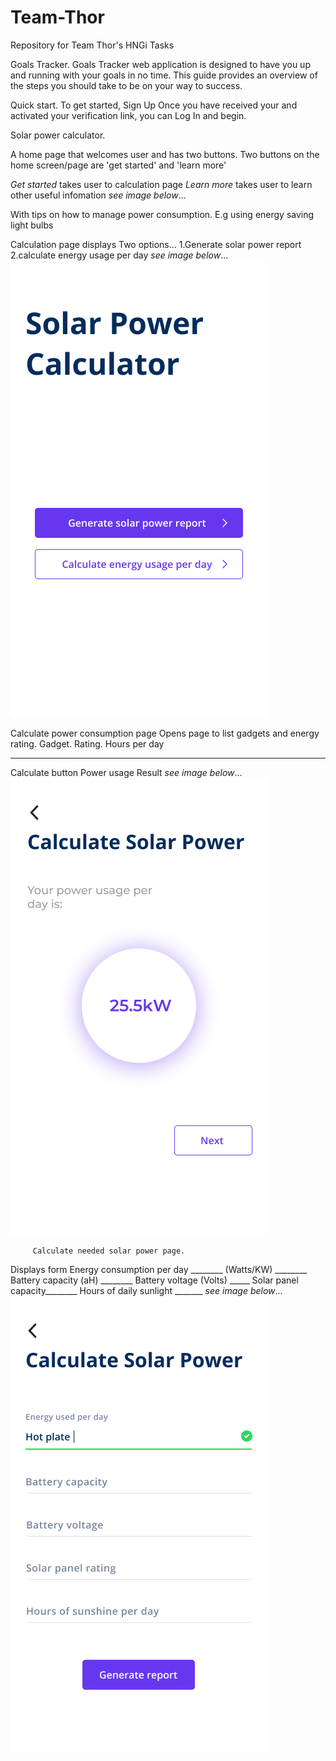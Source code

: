 # Team-Thor
Repository for Team Thor's HNGi Tasks


Goals Tracker.
Goals Tracker web application is designed to have you up and running with your goals in no time. This guide provides an overview of the steps you should take to be on your way to success. 

Quick start.
To get started, Sign Up Once you have received your and activated your verification link, you can Log In and begin.
 


Solar power calculator.

A home page that welcomes user and has two buttons.
Two buttons on the home screen/page are 'get started' and 'learn more'

*Get started* takes user to calculation page
*Learn more* takes user to learn other useful infomation
   *see image below*...
   
   
   With tips on how to manage power consumption. E.g using energy saving light bulbs
   
   
   Calculation page displays Two options...
   1.Generate solar power report 
   2.calculate energy usage per day
      *see image below*...
      ![Display page](SPC0.PNG)
      
      
   Calculate power consumption page
   Opens page to list gadgets and energy rating.
   Gadget.                   Rating.        Hours per day
   ________                 ________        __________
      
   Calculate button
    Power usage Result
       *see image below*...
         ![Usage page](SPL1.PNG)
         
         Calculate needed solar power page.
   Displays form
   Energy consumption per day ________ 
   (Watts/KW) ________
   Battery capacity (aH) ________
   Battery voltage (Volts)  _____
   Solar panel capacity________
   Hours of daily sunlight _______
       *see image below*...
       ![Display page](SPC2.PNG)
 
